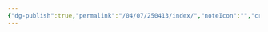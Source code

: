 ```yaml
---
{"dg-publish":true,"permalink":"/04/07/250413/index/","noteIcon":"","created":"2025-04-08T22:22","updated":"2025-04-14T15:41"}
---
```


